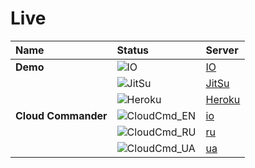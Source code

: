 Live
====
Name                |Status                                 |Server             
|:------------------|:--------------------------------------|:---------
|**Demo**           |![IO][IO_LIVE_IMG]                     |[IO][IOURL]
|                   |![JitSu][JitSu_LIVE_IMG]               |[JitSu][JitSuURL]
|                   |![Heroku][HEROKU_LIVE_IMG]             |[Heroku][HerokuURL]
|**Cloud Commander**|![CloudCmd_EN][CloudCmd_EN_LIVE_IMG]   |[io][CloudCmd_EN_URL]
|                   |![CloudCmd_RU][CloudCmd_RU_LIVE_IMG]   |[ru][CloudCmd_RU_URL]
|                   |![CloudCmd_UA][CloudCmd_UA_LIVE_IMG]   |[ua][CloudCmd_UA_URL]

[IOURL]:                    http://io.cloudcmd.io "IO"
[JitSuURL]:                 http://cloudcmd.jit.su "JitSu"
[HerokuURL]:                http://cloudcmd.herokuapp.com/ "Heroku"

[IO_LIVE_IMG]:              http://status-ok.cloudcmd.io/host/io.cloudcmd.io/fs?json "IO"
[JitSu_LIVE_IMG]:           http://status-ok.cloudcmd.io/host/cloudcmd.jit.su/fs?json "JitSu"
[HEROKU_LIVE_IMG]:          http://status-ok.cloudcmd.io/host/cloudcmd.herokuapp.com/fs?json "Heroku"

[CloudCmd_EN_URL]:          http://cloudcmd.io
[CloudCmd_RU_URL]:          http://ru.cloudcmd.io
[CloudCmd_UA_URL]:          http://ua.cloudcmd.io

[CloudCmd_EN_LIVE_IMG]:     http://status-ok.cloudcmd.io/host/cloudcmd.io
[CloudCmd_RU_LIVE_IMG]:     http://status-ok.cloudcmd.io/host/ru.cloudcmd.io
[CloudCmd_UA_LIVE_IMG]:     http://status-ok.cloudcmd.io/host/ua.cloudcmd.io
